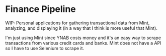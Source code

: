 # Finance Pipeline

WIP: Personal applications for gathering transactional data from Mint, analyzing, and displaying it (in a way that I think is more useful that Mint).

I'm just using Mint since YNAB costs money and it's an easy way to scrape transactions from various credit cards and banks. Mint does not have a API so I have to use Selenium to scrape it.
